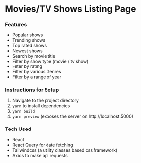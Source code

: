 # Movies/TV Shows Listing Page

### Features

- Popular shows
- Trending shows
- Top rated shows
- Newest shows
- Search by movie title
- Filter by show type (movie / tv show)
- Filter by rating
- Filter by various Genres
- Filter by a range of year

### Instructions for Setup

1. Navigate to the project directory
2. `yarn` to install dependencies
3. `yarn build`
4. `yarn preview` (exposes the server on http://localhost:5000)

### Tech Used

- React
- React Query for date fetching
- Tailwindcss (a utility classes based css framework)
- Axios to make api requests
